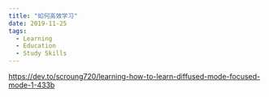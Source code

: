 ```yaml
---
title: "如何高效学习"
date: 2019-11-25
tags:
  - Learning
  - Education
  - Study Skills
---
```


https://dev.to/scroung720/learning-how-to-learn-diffused-mode-focused-mode-1-433b